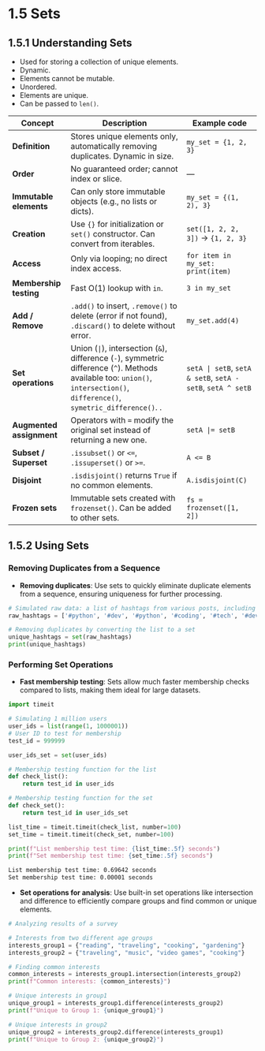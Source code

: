 # 1.5 Sets

## 1.5.1 Understanding Sets

- Used for storing a collection of unique elements.
- Dynamic.
- Elements cannot be mutable.
- Unordered.
- Elements are unique.
- Can be passed to `len()`.

| **Concept**              | **Description**                                                                                                                                                                | **Example code**                                            |
| ------------------------ | ------------------------------------------------------------------------------------------------------------------------------------------------------------------------------ | ----------------------------------------------------------- |
| **Definition**           | Stores unique elements only, automatically removing duplicates. Dynamic in size.                                                                                               | `my_set = {1, 2, 3}`                                        |
| **Order**                | No guaranteed order; cannot index or slice.                                                                                                                                    | —                                                           |
| **Immutable elements**   | Can only store immutable objects (e.g., no lists or dicts).                                                                                                                    | `my_set = {(1, 2), 3}`                                      |
| **Creation**             | Use `{}` for initialization or `set()` constructor. Can convert from iterables.                                                                                                | `set([1, 2, 2, 3])` → `{1, 2, 3}`                           |
| **Access**               | Only via looping; no direct index access.                                                                                                                                      | `for item in my_set: print(item)`                           |
| **Membership testing**   | Fast O(1) lookup with `in`.                                                                                                                                                    | `3 in my_set`                                               |
| **Add / Remove**         | `.add()` to insert, `.remove()` to delete (error if not found), `.discard()` to delete without error.                                                                          | `my_set.add(4)`                                             |
| **Set operations**       | Union (`\|`), intersection (`&`), difference (`-`), symmetric difference (`^`). Methods available too: `union()`, `intersection()`, `difference()`, `symetric_difference()`. . | `setA \| setB`, `setA & setB`, `setA - setB`, `setA ^ setB` |
| **Augmented assignment** | Operators with `=` modify the original set instead of returning a new one.                                                                                                     | `setA \|= setB`                                             |
| **Subset / Superset**    | `.issubset()` or `<=`, `.issuperset()` or `>=`.                                                                                                                                | `A <= B`                                                    |
| **Disjoint**             | `.isdisjoint()` returns `True` if no common elements.                                                                                                                          | `A.isdisjoint(C)`                                           |
| **Frozen sets**          | Immutable sets created with `frozenset()`. Can be added to other sets.                                                                                                         | `fs = frozenset([1, 2])`                                    |

## 1.5.2 Using Sets

### Removing Duplicates from a Sequence

- **Removing duplicates**: Use sets to quickly eliminate duplicate elements from a sequence, ensuring uniqueness for further processing.

```python
# Simulated raw data: a list of hashtags from various posts, including duplicates
raw_hashtags = ['#python', '#dev', '#python', '#coding', '#tech', '#dev', '#coding', '#tech', '#pluralsight']

# Removing duplicates by converting the list to a set
unique_hashtags = set(raw_hashtags)
print(unique_hashtags)
```

### Performing Set Operations

- **Fast membership testing**: Sets allow much faster membership checks compared to lists, making them ideal for large datasets.

```python
import timeit

# Simulating 1 million users
user_ids = list(range(1, 1000001))
# User ID to test for membership
test_id = 999999

user_ids_set = set(user_ids)

# Membership testing function for the list
def check_list():
    return test_id in user_ids

# Membership testing function for the set
def check_set():
    return test_id in user_ids_set

list_time = timeit.timeit(check_list, number=100)
set_time = timeit.timeit(check_set, number=100)

print(f"List membership test time: {list_time:.5f} seconds")
print(f"Set membership test time: {set_time:.5f} seconds")
```

```bash
List membership test time: 0.69642 seconds
Set membership test time: 0.00001 seconds
```

- **Set operations for analysis**: Use built-in set operations like intersection and difference to efficiently compare groups and find common or unique elements.

```python
# Analyzing results of a survey

# Interests from two different age groups
interests_group1 = {"reading", "traveling", "cooking", "gardening"}
interests_group2 = {"traveling", "music", "video games", "cooking"}

# Finding common interests
common_interests = interests_group1.intersection(interests_group2)
print(f"Common interests: {common_interests}")

# Unique interests in group1
unique_group1 = interests_group1.difference(interests_group2)
print(f"Unique to Group 1: {unique_group1}")

# Unique interests in group2
unique_group2 = interests_group2.difference(interests_group1)
print(f"Unique to Group 2: {unique_group2}")
```